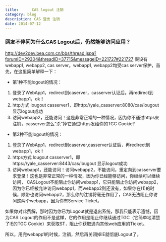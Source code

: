 ```yaml
---
title:      CAS logout 注销
category: blog
description: CAS 登出 注销
date: 2014-07-12
---
```


### 网友不停问为什么CAS Logout后，仍然能够访问应用？ 

http://dev2dev.bea.com.cn/bbs/thread.jspa?forumID=29304&threadID=37715&messageID=221727#221727 假设有webapp1, webapp2, cas server，webapp1, webapp2均受cas server保护，首先，在这里简单解释一下： 

* 第1种不能logout的情况：
 1. 登录了WebApp1，redirect到caserver，casserver认证后，再redirect到webapp1，ok！
 2. http方式 lougout casserver1，即http://yale_casserver:8080/cas/lougout 显示logout成功
 3. 访问webapp2，还能访问！这是非常正常的一种情况，因为你不通过https来注销，casserver怎么"杀"掉它通过https发给你的TGC Cookie? 

* 第2种不能logout的情况： 
 1. 登录了WebApp1，redirect到caserver,casserver认证后，再redirect到webapp1，ok！
 2. https方式 lougout casserver1，即https://yale_casserver:8443/cas/lougout 显示logout成功
 3. 访问webapp1，还能访问！访问webapp2，不能访问，重定向到casserver要求登录！这也是非常正常的一种情况，因为你已经能够访问，你继续可以继续访问，
CASLogout不能阻止你访问webapp1，它只能阻止你访问webapp2，因为你已经被允许访问webapp1，而webapp2则还没有，如果你在(1)的时候，顺带也访问webapp2，那么你的注销将毫无作用了，CAS无法阻止你访问这两个webapp，因为你有Service Ticket。 

如果你对此费解，那时因为你已为Logout就是退出系统，那我只能表示遗憾，因为CAS Logout的作用不是这样，它的作用是阻止你继续通过TGC（它简单地清楚了IE的TGC Cookie）来获取ST，阻止你获取通向其他web应用的Ticket。 

所以，用完webapp1的时候，注销，然后再关闭掉IE就彻底Logout了。